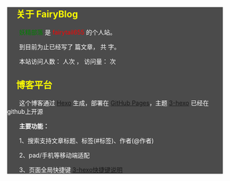 <div id="content" style="color:white;background-color:rgba(0,0,0,0.7);">

## &emsp;<font color="yellow">关于 **FairyBlog**</font>

&emsp;&emsp;<font color="green">妖精部落</font> 是 <font color="red">fairytail655</font> 的个人站。

&emsp;&emsp;到目前为止已经写了 <code class="article_number"></code> 篇文章， 共 <code class="site_word_count"></code> 字。

&emsp;&emsp;本站访问人数：<code class="site_uv"></code> 人次 ， 访问量：<code class="site_pv"></code> 次

##  &emsp;<font color="yellow">**博客平台**</font>
&emsp;&emsp;这个博客通过 [Hexo](https://hexo.io/) 生成，部署在 [GitHub Pages](https://pages.github.com/)，主题 [3-hexo](https://github.com/yelog/hexo-theme-3-hexo) 已经在github上开源

&emsp;&emsp;**主要功能：**

&emsp;&emsp;1、搜索支持文章标题、标签(#标签)、作者(@作者)

&emsp;&emsp;2、pad/手机等移动端适配

&emsp;&emsp;3、页面全局快捷键 <a href='http://yelog.org/2017/03/24/3-hexo-shortcuts/'>3-hexo快捷键说明</a>

</div>